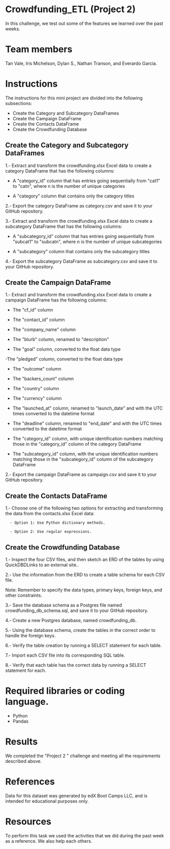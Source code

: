 # Crowdfunding_ETL (Project 2)
In this challenge, we test out some of the features we learned over the past weeks.

# Team members
Tan Vale, Iris Michelson, Dylan S., Nathan Transon, and Everardo Garcia. 

# Instructions
The instructions for this mini project are divided into the following subsections:

  - Create the Category and Subcategory DataFrames
  - Create the Campaign DataFrame
  - Create the Contacts DataFrame
  - Create the Crowdfunding Database


## Create the Category and Subcategory DataFrames

1.- Extract and transform the crowdfunding.xlsx Excel data to create a category DataFrame that has the following columns:

  - A "category_id" column that has entries going sequentially from "cat1" to "catn", where n is the number of unique categories

  - A "category" column that contains only the category titles

2.- Export the category DataFrame as category.csv and save it to your GitHub repository.

3.- Extract and transform the crowdfunding.xlsx Excel data to create a subcategory DataFrame that has the following columns:

  - A "subcategory_id" column that has entries going sequentially from "subcat1" to "subcatn", where n is the number of unique subcategories

  - A "subcategory" column that contains only the subcategory titles

4.- Export the subcategory DataFrame as subcategory.csv and save it to your GitHub repository.

## Create the Campaign DataFrame

1.- Extract and transform the crowdfunding.xlsx Excel data to create a campaign DataFrame has the following columns:

  - The "cf_id" column

  - The "contact_id" column

  - The "company_name" column

  - The "blurb" column, renamed to "description"

  - The "goal" column, converted to the float data type

  -The "pledged" column, converted to the float data type

  - The "outcome" column

  - The "backers_count" column

  - The "country" column

  - The "currency" column

  - The "launched_at" column, renamed to "launch_date" and with the UTC times converted to the datetime format

  - The "deadline" column, renamed to "end_date" and with the UTC times converted to the datetime format

  - The "category_id" column, with unique identification numbers matching those in the "category_id" column of the category DataFrame

  - The "subcategory_id" column, with the unique identification numbers matching those in the "subcategory_id" column of the subcategory DataFrame

2.- Export the campaign DataFrame as campaign.csv and save it to your GitHub repository.

## Create the Contacts DataFrame

1.- Choose one of the following two options for extracting and transforming the data from the contacts.xlsx Excel data:

      - Option 1: Use Python dictionary methods.

      - Option 2: Use regular expressions.


 ## Create the Crowdfunding Database

1.- Inspect the four CSV files, and then sketch an ERD of the tables by using QuickDBDLinks to an external site..

2.- Use the information from the ERD to create a table schema for each CSV file.

  Note: Remember to specify the data types, primary keys, foreign keys, and other constraints.

3.- Save the database schema as a Postgres file named crowdfunding_db_schema.sql, and save it to your GitHub repository.

4.- Create a new Postgres database, named crowdfunding_db.

5.- Using the database schema, create the tables in the correct order to handle the foreign keys.

6.- Verify the table creation by running a SELECT statement for each table.

7.- Import each CSV file into its corresponding SQL table.

8.- Verify that each table has the correct data by running a SELECT statement for each.

# Required libraries or coding language.
   - Python
   - Pandas

# Results
We completed the "Project 2 " challenge and meeting all the requirements described above.

# References
Data for this dataset was generated by edX Boot Camps LLC, and is intended for educational purposes only.

# Resources
To perform this task we used the activities that we did during the past week as a reference. We also help each others.
